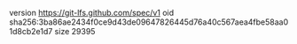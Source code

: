 version https://git-lfs.github.com/spec/v1
oid sha256:3ba86ae2434f0ce9d43de09647826445d76a40c567aea4fbe58aa01d8cb2e1d7
size 29395
